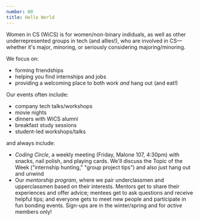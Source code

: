 ```yaml
---
number: 00
title: Hello World
---
```


Women in CS (WiCS) is for women/non-binary indiduals,
as well as other underrepresented groups in tech (and allies!),
who are involved in CS—whether it's major, minoring, or seriously considering
majoring/minoring.

We focus on:

- forming friendships
- helping you find internships and jobs
- providing a welcoming place to both work *and* hang out (and eat!)

Our events often include:

- company tech talks/workshops
- movie nights
- dinners with WiCS alumni
- breakfast study sessions
- student-led workshops/talks

and always include:

- *Coding Circle*, a weekly meeting (Friday, Malone 107, 4:30pm)
with snacks, nail polish, and playing cards.
We'll discuss the Topic of the Week
("internship hunting," "group project tips")
and also just hang out and unwind
- Our *mentorship program*, where we pair underclassmen and upperclassmen
based on their interests. Mentors get to share their experiences and offer
advice; mentees get to ask questions and receive helpful tips; and everyone
gets to meet new people and participate in fun bonding events.
Sign-ups are in the winter/spring and for *active* members only!

